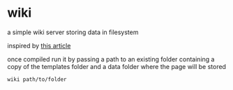 # wiki
a simple wiki server storing data in filesystem

inspired by [this article](https://golang.org/doc/articles/wiki/)

once compiled run it by passing a path to an existing folder containing a copy of the templates folder and a data folder where the page will be stored

    wiki path/to/folder
